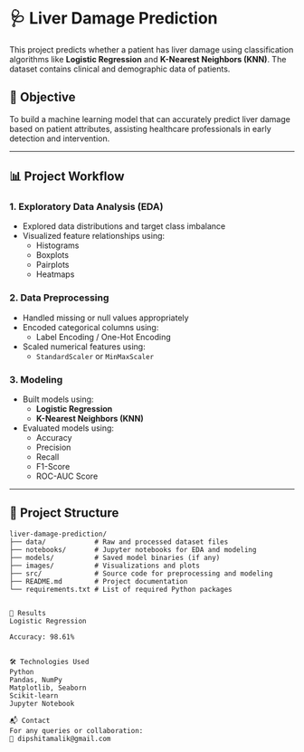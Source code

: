 # 🩺 Liver Damage Prediction

This project predicts whether a patient has liver damage using classification algorithms like **Logistic Regression** and **K-Nearest Neighbors (KNN)**. The dataset contains clinical and demographic data of patients.

## 🎯 Objective

To build a machine learning model that can accurately predict liver damage based on patient attributes, assisting healthcare professionals in early detection and intervention.

---

## 📊 Project Workflow

### 1. Exploratory Data Analysis (EDA)
- Explored data distributions and target class imbalance
- Visualized feature relationships using:
  - Histograms
  - Boxplots
  - Pairplots
  - Heatmaps

### 2. Data Preprocessing
- Handled missing or null values appropriately
- Encoded categorical columns using:
  - Label Encoding / One-Hot Encoding
- Scaled numerical features using:
  - `StandardScaler` or `MinMaxScaler`

### 3. Modeling
- Built models using:
  - **Logistic Regression**
  - **K-Nearest Neighbors (KNN)**
- Evaluated models using:
  - Accuracy
  - Precision
  - Recall
  - F1-Score
  - ROC-AUC Score

---

## 📁 Project Structure

```text
liver-damage-prediction/
├── data/            # Raw and processed dataset files
├── notebooks/       # Jupyter notebooks for EDA and modeling
├── models/          # Saved model binaries (if any)
├── images/          # Visualizations and plots
├── src/             # Source code for preprocessing and modeling
├── README.md        # Project documentation
└── requirements.txt # List of required Python packages


🧪 Results
Logistic Regression

Accuracy: 98.61%


🛠️ Technologies Used
Python
Pandas, NumPy
Matplotlib, Seaborn
Scikit-learn
Jupyter Notebook

📬 Contact
For any queries or collaboration:
📧 dipshitamalik@gmail.com


